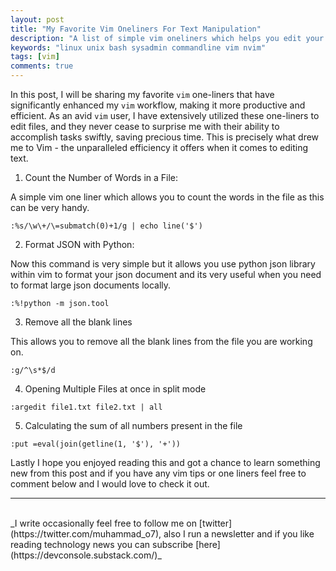 ```yaml
---
layout: post
title: "My Favorite Vim Oneliners For Text Manipulation"
description: "A list of simple vim oneliners which helps you edit your text faster"
keywords: "linux unix bash sysadmin commandline vim nvim"
tags: [vim]
comments: true
---
```


In this post, I will be sharing my favorite `vim` one-liners that have significantly enhanced my `vim` workflow, making it more productive and efficient. As an avid `vim` user, I have extensively utilized these one-liners to edit files, and they never cease to surprise me with their ability to accomplish tasks swiftly, saving precious time. This is precisely what drew me to Vim - the unparalleled efficiency it offers when it comes to editing text.

1. Count the Number of Words in a File:

A simple vim one liner which allows you to count the words in the file as this can be very handy.

```console
:%s/\w\+/\=submatch(0)+1/g | echo line('$')
```

2. Format JSON with Python:

Now this command is very simple but it allows you use python json library within vim to format your json document and its very useful when you need to format large json documents locally.

```console
:%!python -m json.tool
```

3. Remove all the blank lines

This allows you to remove all the blank lines from the file you are working on.

```console
:g/^\s*$/d
```

4. Opening Multiple Files at once in split mode

```console
:argedit file1.txt file2.txt | all
```

5. Calculating the sum of all numbers present in the file

```console
:put =eval(join(getline(1, '$'), '+'))
```

Lastly I hope you enjoyed reading this and got a chance to learn something new from this post and if you have any vim tips or one liners feel free to comment below and I would love to check it out.

---

<br>
_I write occasionally feel free to follow me on [twitter](https://twitter.com/muhammad_o7), also I run a newsletter and if you like reading technology news you can subscribe [here](https://devconsole.substack.com/)_ 




